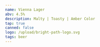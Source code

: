 ```yaml
---
name: Vienna Lager
abv: 4.5%
description: Malty | Toasty | Amber Color
tap: true
canned: false
logo: /upload/bright-path-logo.svg
tags: beer
---
```

